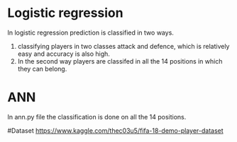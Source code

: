 # Logistic regression
In logistic regression prediction is classified in two ways.
1. classifying players in two classes attack and defence, which is relatively easy and accuracy is also high.
2. In the second way players are classifed in all the 14 positions in which they can belong.

# ANN
In ann.py file the classification is done on all the 14 positions.

#Dataset
https://www.kaggle.com/thec03u5/fifa-18-demo-player-dataset
